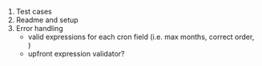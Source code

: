 1. Test cases
2. Readme and setup
3. Error handling
    - valid expressions for each cron field (i.e. max months, correct order, )
    - upfront expression validator?